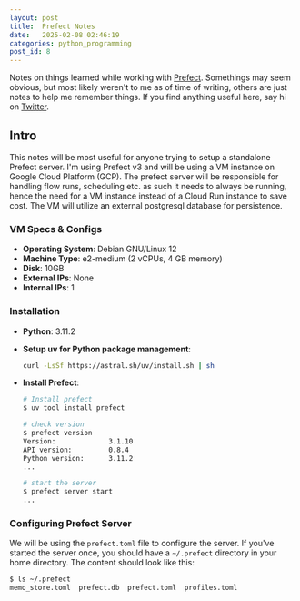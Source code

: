 ```yaml
---
layout: post
title:  Prefect Notes
date:   2025-02-08 02:46:19
categories: python_programming
post_id: 8
---
```


Notes on things learned while working with [Prefect](https://docs.prefect.io/). Somethings may seem obvious, but most likely weren't to me as of time of writing, others are just notes to help me remember things. If you find anything useful here, say hi on [Twitter](https://x.com/dahir_ng).

## Intro

This notes will be most useful for anyone trying to setup a standalone Prefect server. I'm using Prefect v3 and will be using a VM instance on Google Cloud Platform (GCP). The prefect server will be responsible for handling flow runs, scheduling etc. as such it needs to always be running, hence the need for a VM instance instead of a Cloud Run instance to save cost. The VM will utilize an external postgresql database for persistence.

### VM Specs & Configs

- **Operating System**: Debian GNU/Linux 12
- **Machine Type**: e2-medium (2 vCPUs, 4 GB memory)
- **Disk**: 10GB
- **External IPs**: None
- **Internal IPs**: 1

### Installation

- **Python**: 3.11.2

- **Setup uv for Python package management**:

  ```bash
  curl -LsSf https://astral.sh/uv/install.sh | sh
  ```

- **Install Prefect**:

  ```bash
  # Install prefect
  $ uv tool install prefect

  # check version
  $ prefect version
  Version:             3.1.10
  API version:         0.8.4
  Python version:      3.11.2
  ...

  # start the server
  $ prefect server start
  ...
  ```

### Configuring Prefect Server

We will be using the `prefect.toml` file to configure the server. If you've started the server once, you should have a `~/.prefect` directory in your home directory. The content should look like this:

```bash
$ ls ~/.prefect
memo_store.toml  prefect.db  prefect.toml  profiles.toml
```
